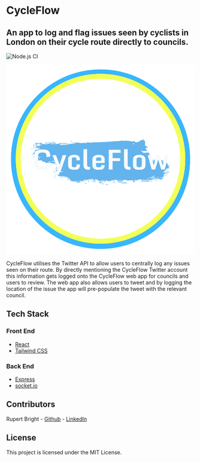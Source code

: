 # CycleFlow

<!-- Remember to reflect any changes to the readme in the Table of Contents-->

## An app to log and flag issues seen by cyclists in London on their cycle route directly to councils. 

![Node.js CI](https://github.com/ilyadusoleil/zapp/workflows/Node.js%20CI/badge.svg)

<p align="center">
  <img src="./Images/logo.svg">
</p>

CycleFlow utilises the Twitter API to allow users to centrally log any issues seen on their route. By directly mentioning the CycleFlow Twitter account this information gets logged onto the CycleFlow web app for councils and users to review. The web app also allows users to tweet and by logging the location of the issue the app will pre-populate the tweet with the relevant council. 

## Tech Stack

### Front End

- [React](https://reactjs.org/)
- [Tailwind CSS](https://tailwindcss.com/)

### Back End

- [Express](https://expressjs.com/)
- [socket.io](https://socket.io/)


## Contributors

Rupert Bright - [Github](https://github.com/rupertbright-hub) - [LinkedIn](https://www.linkedin.com/in/rbrightb/)

## License

This project is licensed under the MIT License.
